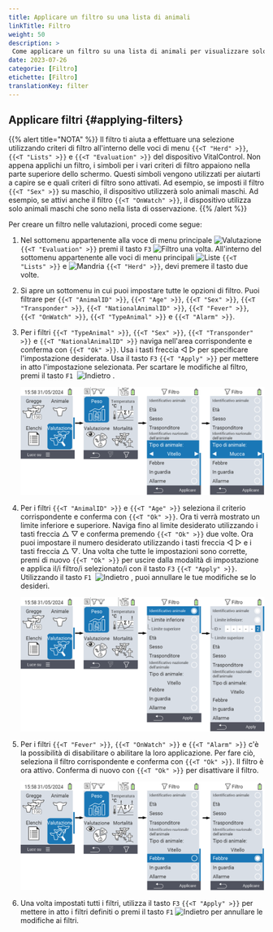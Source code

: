 ```yaml
---
title: Applicare un filtro su una lista di animali
linkTitle: Filtro
weight: 50
description: >
 Come applicare un filtro su una lista di animali per visualizzare solo un sottoinsieme degli animali presenti sul dispositivo.
date: 2023-07-26
categorie: [Filtro]
etichette: [Filtro]
translationKey: filter
---
```

## Applicare filtri {#applying-filters}
 
{{% alert title="NOTA" %}}
Il filtro ti aiuta a effettuare una selezione utilizzando criteri di filtro all'interno delle voci di menu `{{<T "Herd" >}}`, `{{<T "Lists" >}}` e `{{<T "Evaluation" >}}` del dispositivo VitalControl. Non appena applichi un filtro, i simboli per i vari criteri di filtro appaiono nella parte superiore dello schermo. Questi simboli vengono utilizzati per aiutarti a capire se e quali criteri di filtro sono attivati. Ad esempio, se imposti il filtro `{{<T "Sex" >}}` su maschio, il dispositivo utilizzerà solo animali maschi. Ad esempio, se attivi anche il filtro `{{<T "OnWatch" >}}`, il dispositivo utilizza solo animali maschi che sono nella lista di osservazione.
{{% /alert %}}

Per creare un filtro nelle valutazioni, procedi come segue:

1. Nel sottomenu appartenente alla voce di menu principale <img src="/icons/main/evaluation.svg" width="50" align="bottom" alt="Valutazione" /> `{{<T "Evaluation" >}}` premi il tasto `F3` <img src="/icons/footer/filter.svg" width="25" align="bottom" alt="Filtro" /> una volta. All'interno del sottomenu appartenente alle voci di menu principali <img src="/icons/main/lists.svg" width="28" align="bottom" alt="Liste" /> `{{<T "Lists" >}}` e <img src="/icons/main/herd.svg" width="60" align="bottom" alt="Mandria" /> `{{<T "Herd" >}}`, devi premere il tasto due volte.

2. Si apre un sottomenu in cui puoi impostare tutte le opzioni di filtro. Puoi filtrare per `{{<T "AnimalID" >}}`, `{{<T "Age" >}}`, `{{<T "Sex" >}}`, `{{<T "Transponder" >}}`, `{{<T "NationalAnimalID" >}}`, `{{<T "Fever" >}}`, `{{<T "OnWatch" >}}`, `{{<T "TypeAnimal" >}}` e `{{<T "Alarm" >}}`.

3. Per i filtri `{{<T "TypeAnimal" >}}`, `{{<T "Sex" >}}`, `{{<T "Transponder" >}}` e `{{<T "NationalAnimalID" >}}` naviga nell'area corrispondente e conferma con `{{<T "Ok" >}}`. Usa i tasti freccia ◁ ▷ per specificare l'impostazione desiderata. Usa il tasto `F3` `{{<T "Apply" >}}` per mettere in atto l'impostazione selezionata. Per scartare le modifiche al filtro, premi il tasto `F1` &nbsp;<img src="/icons/footer/exit.svg" width="25" align="bottom" alt="Indietro" />&nbsp;.


   ![VitalControl: menu Valutazione Crea filtro](images/filter.png "Crea filtro")

4. Per i filtri `{{<T "AnimalID" >}}` e `{{<T "Age" >}}` seleziona il criterio corrispondente e conferma con `{{<T "Ok" >}}`. Ora ti verrà mostrato un limite inferiore e superiore. Naviga fino al limite desiderato utilizzando i tasti freccia △ ▽ e conferma premendo `{{<T "Ok" >}}` due volte. Ora puoi impostare il numero desiderato utilizzando i tasti freccia ◁ ▷ e i tasti freccia △ ▽. Una volta che tutte le impostazioni sono corrette, premi di nuovo `{{<T "Ok" >}}` per uscire dalla modalità di impostazione e applica il/i filtro/i selezionato/i con il tasto `F3` `{{<T "Apply" >}}`. Utilizzando il tasto `F1` &nbsp;<img src="/icons/footer/exit.svg" width="25" align="bottom" alt="Indietro" />&nbsp;, puoi annullare le tue modifiche se lo desideri.

   ![VitalControl: menu Valutazione Crea filtro](images/filter2.png "Crea filtro")

5. Per i filtri `{{<T "Fever" >}}`, `{{<T "OnWatch" >}}` e `{{<T "Alarm" >}}` c'è la possibilità di disabilitare o abilitare la loro applicazione. Per fare ciò, seleziona il filtro corrispondente e conferma con `{{<T "Ok" >}}`. Il filtro è ora attivo. Conferma di nuovo con `{{<T "Ok" >}}` per disattivare il filtro.

   ![VitalControl: menu Valutazione Crea filtro](images/filter3.png "Crea filtro")

6. Una volta impostati tutti i filtri, utilizza il tasto `F3` `{{<T "Apply" >}}` per mettere in atto i filtri definiti o premi il tasto `F1` <img src="/icons/footer/exit.svg" width="25" align="bottom" alt="Indietro" /> per annullare le modifiche ai filtri.
